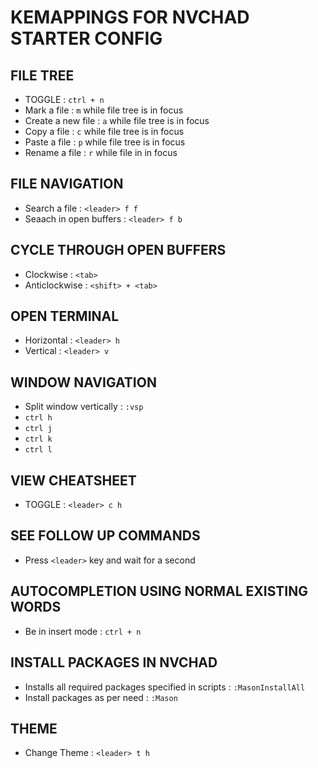 # KEMAPPINGS FOR NVCHAD STARTER CONFIG

## FILE TREE
* TOGGLE : `ctrl + n`
* Mark a file : `m` while file tree is in focus
* Create a new file : `a` while file tree is in focus
* Copy a file : `c` while file tree is in focus
* Paste a file : `p` while file tree is in focus
* Rename a file : `r` while file in in focus

## FILE NAVIGATION
* Search a file : `<leader> f f`
* Seaach in open buffers : `<leader> f b`


## CYCLE THROUGH OPEN BUFFERS
* Clockwise : `<tab>`
* Anticlockwise : `<shift> + <tab>`


## OPEN TERMINAL
* Horizontal : `<leader> h`
* Vertical : `<leader> v`


## WINDOW NAVIGATION
* Split window vertically : `:vsp` 
* `ctrl h`
* `ctrl j`
* `ctrl k`
* `ctrl l`


## VIEW CHEATSHEET
* TOGGLE : `<leader> c h`


## SEE FOLLOW UP COMMANDS
* Press `<leader>` key and wait for a second


## AUTOCOMPLETION USING NORMAL EXISTING WORDS
* Be in insert mode : `ctrl + n`


## INSTALL PACKAGES IN NVCHAD
* Installs all required packages specified in scripts : `:MasonInstallAll`
* Install packages as per need : `:Mason`


## THEME
* Change Theme : `<leader> t h`
